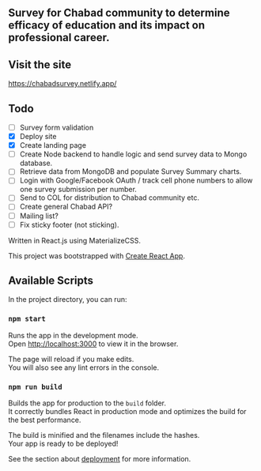 ## Survey for Chabad community to determine efficacy of education and its impact on professional career. 

## Visit the site 
https://chabadsurvey.netlify.app/





## Todo
- [ ] Survey form validation
- [x] Deploy site
- [x] Create landing page 
- [ ] Create Node backend to handle logic and send survey data to Mongo database.
- [ ] Retrieve data from MongoDB and populate Survey Summary charts.
- [ ] Login with Google/Facebook OAuth / track cell phone numbers to allow one survey submission per number.
- [ ] Send to COL for distribution to Chabad community etc.
- [ ] Create general Chabad API?
- [ ] Mailing list?
- [ ] Fix sticky footer (not sticking).

Written in React.js using MaterializeCSS.

This project was bootstrapped with [Create React App](https://github.com/facebook/create-react-app).

## Available Scripts

In the project directory, you can run:

### `npm start`

Runs the app in the development mode.<br />
Open [http://localhost:3000](http://localhost:3000) to view it in the browser.

The page will reload if you make edits.<br />
You will also see any lint errors in the console.

### `npm run build`

Builds the app for production to the `build` folder.<br />
It correctly bundles React in production mode and optimizes the build for the best performance.

The build is minified and the filenames include the hashes.<br />
Your app is ready to be deployed!

See the section about [deployment](https://facebook.github.io/create-react-app/docs/deployment) for more information.

